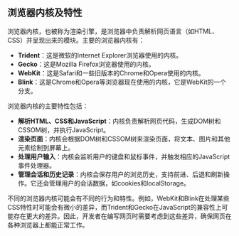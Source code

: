 ## 浏览器内核及特性

浏览器内核，也被称为渲染引擎，是浏览器中负责解析网页语言（如HTML、CSS）并呈现出来的模块。主要的浏览器内核有：

- **Trident**：这是微软的Internet Explorer浏览器使用的内核。
- **Gecko**：这是Mozilla Firefox浏览器使用的内核。
- **WebKit**：这是Safari和一些旧版本的Chrome和Opera使用的内核。
- **Blink**：这是Chrome和Opera等浏览器现在使用的内核，它是WebKit的一个分支。

浏览器内核的主要特性包括：

- **解析HTML、CSS和JavaScript**：内核负责解析网页代码，生成DOM树和CSSOM树，并执行JavaScript。
- **渲染页面**：内核会根据DOM树和CSSOM树来渲染页面，将文本、图片和其他元素绘制到屏幕上。
- **处理用户输入**：内核会监听用户的键盘和鼠标事件，并触发相应的JavaScript事件处理器。
- **管理会话和历史记录**：内核会保存用户的浏览历史，支持前进、后退和刷新操作。它还会管理用户的会话数据，如cookies和localStorage。

不同的浏览器内核可能会有不同的行为和特性。例如，WebKit和Blink在处理某些CSS特性时可能会有微小的差异，而Trident和Gecko在JavaScript的兼容性上可能存在更大的差异。因此，开发者在编写网页时需要考虑到这些差异，确保网页在各种浏览器上都能正常工作。